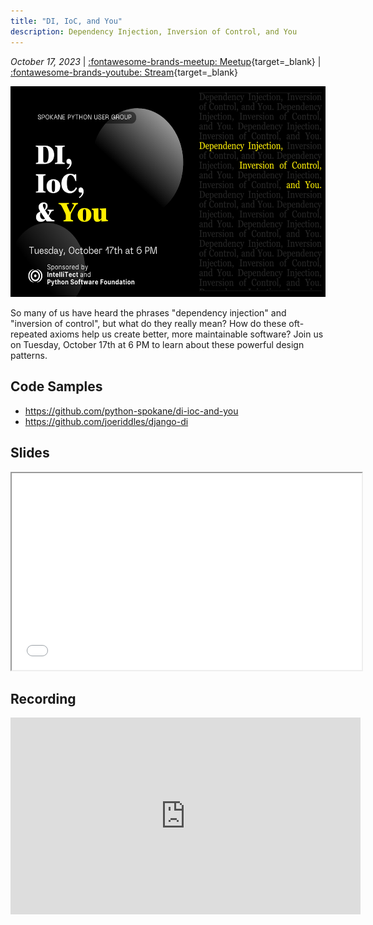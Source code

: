 ```yaml
---
title: "DI, IoC, and You"
description: Dependency Injection, Inversion of Control, and You
---
```


_October 17, 2023_ | [:fontawesome-brands-meetup: Meetup](https://www.meetup.com/python-spokane/events/296239457/){target=_blank} | [:fontawesome-brands-youtube: Stream]( https://youtube.com/live/rKCJjQnX_q0){target=_blank}

<img src="/img/di-ioc-and-you.png" width="600" height="337.5">

So many of us have heard the phrases "dependency injection" and "inversion of control", but what do they really mean? How do these oft-repeated axioms help us create better, more maintainable software? Join us on Tuesday, October 17th at 6 PM to learn about these powerful design patterns.

## Code Samples

- https://github.com/python-spokane/di-ioc-and-you
- https://github.com/joeriddles/django-di

## Slides

<iframe width="560" height="315" src="/static/DI-IoC-and-You.html"></iframe>

## Recording

<iframe width="560" height="315" src="https://www.youtube-nocookie.com/embed/rKCJjQnX_q0?si=WA0wvBEvqyerYNpN" title="YouTube video player" frameborder="0" allow="accelerometer; autoplay; clipboard-write; encrypted-media; gyroscope; picture-in-picture; web-share" allowfullscreen></iframe>
